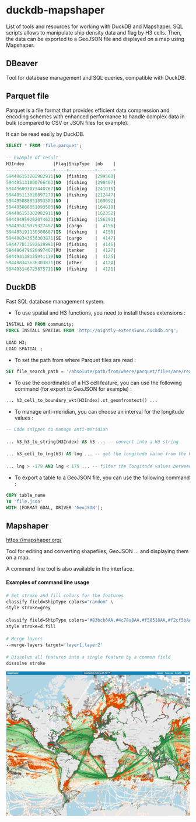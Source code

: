 # duckdb-mapshaper

List of tools and resources for working with DuckDB and Mapshaper. SQL scripts allows to manipulate ship density data and flag by H3 cells. Then, the data can be exported to a GeoJSON file and displayed on a map using Mapshaper.

## DBeaver
Tool for database management and SQL queries, compatible with DuckDB.

## Parquet file
Parquet is a file format that provides efficient data compression and encoding schemes with enhanced performance to handle complex data in bulk (compared to CSV or JSON files for example).

It can be read easily by DuckDB.

```sql
SELECT * FROM 'file.parquet';

-- Example of result
H3Index           |Flag|ShipType  |nb    |
------------------+----+----------+------+
594496153202982911|NO  |fishing   |299568|
594495131000766463|NO  |fishing   |298407|
594496093073440767|NO  |fishing   |241015|
594495113820897279|NO  |fishing   |212447|
594495088051093503|NO  |          |169092|
594495088051093503|NO  |fishing   |164818|
594496153202982911|NO  |          |162352|
594494959202074623|NO  |fishing   |156293|
594495319979327487|NO  |cargo     |  4156|
594495191130308607|IS  |fishing   |  4150|
594498343636303871|SE  |cargo     |  4147|
594477813692628991|FO  |fishing   |  4146|
594496479620497407|RU  |tanker    |  4127|
594493138135941119|NO  |fishing   |  4125|
594498343636303871|CK  |other     |  4124|
594493146725875711|NO  |fishing   |  4121|
```

## DuckDB
Fast SQL database management system. 

- To use spatial and H3 functions, you need to install theses extensions :

```sql
INSTALL H3 FROM community;
FORCE INSTALL SPATIAL FROM 'http://nightly-extensions.duckdb.org';

LOAD H3;
LOAD SPATIAL ;
```

- To set the path from where Parquet files are read :

```sql
SET file_search_path = '/absolute/path/from/where/parquet/files/are/read';
```

- To use the coordinates of a H3 cell feature, you can use the following command (for export to GeoJSON for example) :

```sql
... h3_cell_to_boundary_wkt(H3Index).st_geomfromtext() ...
```

- To manage anti-meridian, you can choose an interval for the longitude values :
    
```sql
-- Code snippet to manage anti-meridian

... h3_h3_to_string(H3Index) AS h3 ... -- convert into a H3 string

... h3_cell_to_lng(h3) AS lng ... -- get the longitude value from the H3 string

... lng > -179 AND lng < 179 ... -- filter the longitude values between -177 and 177

```

- To export a table to a GeoJSON file, you can use the following command :

```sql
COPY table_name
TO 'file.json'
WITH (FORMAT GDAL, DRIVER 'GeoJSON');
```

## Mapshaper

https://mapshaper.org/

Tool for editing and converting shapefiles, GeoJSON ... and displaying them on a map.

A command line tool is also available in the interface.

#### Examples of command line usage
```bash
# Set stroke and fill colors for the features
classify field=ShipType colors="random" \
style stroke=grey

classify field=ShipType colors="#83bcb6AA,#4c78a8AA,#f58518AA,#f2cf5bAA,#9ecae9AA,#54a24bAA,#d6a5c9AA" \
style stroke=d.fill

# Merge layers
--merge-layers target='layer1,layer2'

# Dissolve all features into a single feature by a common field
dissolve stroke
```

![Mapshaper](mapshaper.png)
